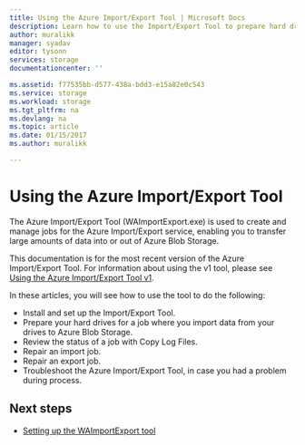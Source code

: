 ```yaml
---
title: Using the Azure Import/Export Tool | Microsoft Docs
description: Learn how to use the Import/Export Tool to prepare hard drives for an import job, repair an import job, or repair an export job.
author: muralikk
manager: syadav
editor: tysonn
services: storage
documentationcenter: ''

ms.assetid: f77535bb-d577-438a-bdd3-e15a82e0c543
ms.service: storage
ms.workload: storage 
ms.tgt_pltfrm: na
ms.devlang: na
ms.topic: article
ms.date: 01/15/2017
ms.author: muralikk

---
```


# Using the Azure Import/Export Tool 

The Azure Import/Export Tool (WAImportExport.exe) is used to create and manage jobs for the Azure Import/Export service, enabling you to transfer large amounts of data into or out of Azure Blob Storage.

This documentation is for the most recent version of the Azure Import/Export Tool. For information about using the v1 tool, please see [Using the Azure Import/Export Tool v1](storage-import-export-tool-how-to-v1.md).

In these articles, you will see how to use the tool to do the following:  

- Install and set up the Import/Export Tool.
- Prepare your hard drives for a job where you import data from your drives to Azure Blob Storage.
- Review the status of a job with Copy Log Files. 
- Repair an import job. 
- Repair an export job. 
- Troubleshoot the Azure Import/Export Tool, in case you had a problem during process. 

## Next steps

* [Setting up the WAImportExport tool](storage-import-export-tool-setup.md)